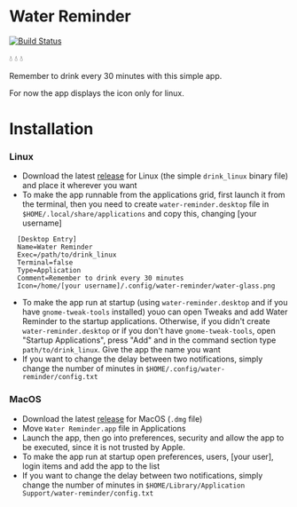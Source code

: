 # Water Reminder

[![Build Status](https://travis-ci.com/0xfederama/water-reminder.svg?branch=master)](https://travis-ci.com/0xfederama/water-reminder)

:droplet: :droplet: :droplet:

Remember to drink every 30 minutes with this simple app.

For now the app displays the icon only for linux.

# Installation

### Linux

- Download the latest [release](https://github.com/0xfederama/water-reminder/releases) for Linux (the simple `drink_linux` binary file) and place it wherever you want
- To make the app runnable from the applications grid, first launch it from the terminal, then you need to create `water-reminder.desktop` file in `$HOME/.local/share/applications` and copy this, changing [your username]
```
  [Desktop Entry]
  Name=Water Reminder
  Exec=/path/to/drink_linux
  Terminal=false
  Type=Application
  Comment=Remember to drink every 30 minutes
  Icon=/home/[your username]/.config/water-reminder/water-glass.png
```
- To make the app run at startup (using `water-reminder.desktop` and if you have `gnome-tweak-tools` installed) youo can open Tweaks and add Water Reminder to the startup applications. Otherwise, if you didn't create `water-reminder.desktop` or if you don't have `gnome-tweak-tools`, open "Startup Applications", press "Add" and in the command section type `path/to/drink_linux`. Give the app the name you want
- If you want to change the delay between two notifications, simply change the number of minutes in `$HOME/.config/water-reminder/config.txt`

### MacOS

- Download the latest [release](https://github.com/0xfederama/water-reminder/releases) for MacOS (`.dmg` file)
- Move `Water Reminder.app` file in Applications
- Launch the app, then go into preferences, security and allow the app to be executed, since it is not trusted by Apple.
- To make the app run at startup open preferences, users, [your user], login items and add the app to the list
- If you want to change the delay between two notifications, simply change the number of minutes in `$HOME/Library/Application Support/water-reminder/config.txt`
